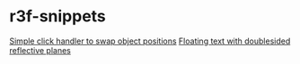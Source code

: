 # r3f-snippets

[Simple click handler to swap object positions](https://github.com/offgridauthor/r3f-snippets/tree/main/clickHandlerSwapPositions)
[Floating text with doublesided reflective planes](https://github.com/offgridauthor/r3f-snippets/tree/main/text-w-doubleside-reflective-planes)
